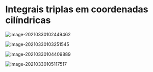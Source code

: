 # Integrais triplas em coordenadas cilíndricas

![image-20210330102449462](../attachments/image-20210330102449462.png)

![image-20210330103251545](../attachments/image-20210330103251545.png)

![image-20210330104409889](../attachments/image-20210330104409889.png)

![image-20210330105117517](../attachments/image-20210330105117517.png)